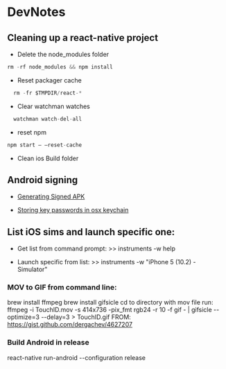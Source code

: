 # DevNotes


## Cleaning up a react-native project


- Delete the node_modules folder

```javascript
rm -rf node_modules && npm install
```

- Reset packager cache
```javascript
  rm -fr $TMPDIR/react-*
```
- Clear watchman watches
```javascript
  watchman watch-del-all
```

- reset npm
```javascript
npm start — —reset-cache
```

- Clean ios Build folder

## Android signing

- [Generating Signed APK](https://facebook.github.io/react-native/docs/signed-apk-android.html)

- [Storing key passwords in osx keychain](https://pilloxa.gitlab.io/posts/safer-passwords-in-gradle/)

## List iOS sims and launch specific one:

- Get list from command prompt: >> instruments -w help

- Launch specific from list: >> instruments -w "iPhone 5 (10.2) - Simulator"

### MOV to GIF from command line:
brew install ffmpeg
brew install gifsicle
cd to directory with mov file
run:
ffmpeg -i TouchID.mov -s 414x736 -pix_fmt rgb24 -r 10 -f gif - | gifsicle --optimize=3 --delay=3 > TouchID.gif 
FROM: https://gist.github.com/dergachev/4627207 


### Build Android in release

react-native run-android --configuration release
